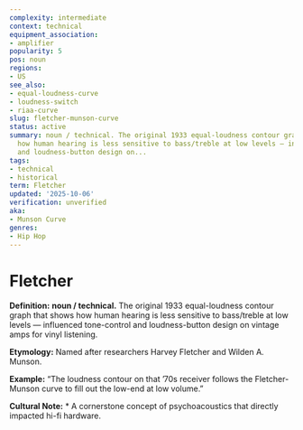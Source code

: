 ```yaml
---
complexity: intermediate
context: technical
equipment_association:
- amplifier
popularity: 5
pos: noun
regions:
- US
see_also:
- equal-loudness-curve
- loudness-switch
- riaa-curve
slug: fletcher-munson-curve
status: active
summary: noun / technical. The original 1933 equal-loudness contour graph that shows
  how human hearing is less sensitive to bass/treble at low levels — influenced tone-control
  and loudness-button design on...
tags:
- technical
- historical
term: Fletcher
updated: '2025-10-06'
verification: unverified
aka:
- Munson Curve
genres:
- Hip Hop
---
```


# Fletcher

**Definition:** **noun / technical.** The original 1933 equal-loudness contour graph that shows how human hearing is less sensitive to bass/treble at low levels — influenced tone-control and loudness-button design on vintage amps for vinyl listening.

**Etymology:** Named after researchers Harvey Fletcher and Wilden A. Munson.

**Example:** “The loudness contour on that ’70s receiver follows the Fletcher-Munson curve to fill out the low-end at low volume.”

**Cultural Note:** * A cornerstone concept of psychoacoustics that directly impacted hi-fi hardware.

